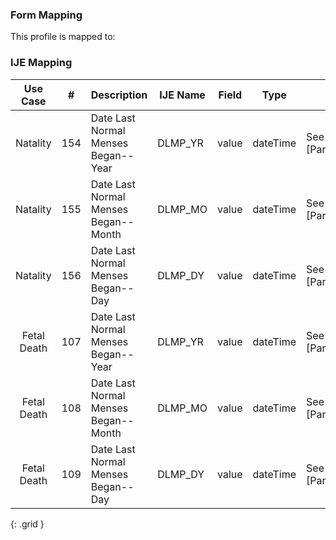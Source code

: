 ### Form Mapping
This profile is mapped to:

### IJE Mapping

| **Use Case** |  **#**   |  **Description**  | **IJE Name**  |  **Field**  |  **Type**  | **Value Set**  |
| :---------: | --------------- | ------------ | ------------- | ---------- | ---------- | -------------- |
| Natality | 154 | Date Last Normal Menses Began--Year | DLMP_YR | value |dateTime |See [PartialDatesAndTimes] |
| Natality | 155 | Date Last Normal Menses Began--Month | DLMP_MO | value |dateTime |See [PartialDatesAndTimes] |
| Natality | 156 | Date Last Normal Menses Began--Day | DLMP_DY | value |dateTime |See [PartialDatesAndTimes] |
| Fetal Death | 107 | Date Last Normal Menses Began--Year | DLMP_YR | value |dateTime |See [PartialDatesAndTimes] |
| Fetal Death | 108 | Date Last Normal Menses Began--Month | DLMP_MO | value |dateTime |See [PartialDatesAndTimes] |
| Fetal Death | 109 | Date Last Normal Menses Began--Day | DLMP_DY | value |dateTime |See [PartialDatesAndTimes] |
{: .grid }

